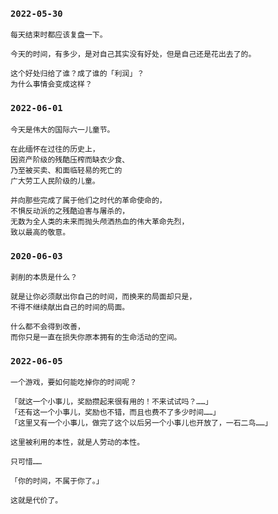 
### `2022-05-30`

~~~~
每天结束时都应该复盘一下。

今天的时间，有多少，是对自己其实没有好处，但是自己还是花出去了的。

这个好处归给了谁？成了谁的「利润」？
为什么事情会变成这样？
~~~~

### `2022-06-01`

~~~~
今天是伟大的国际六一儿童节。
​
​在此缅怀在过往的历史上，
因资产阶级的残酷压榨而缺衣少食、
乃至被买卖、和面临轻易的死亡的
广大劳工人民阶级的儿童。
​
​并向那些完成了属于他们之时代的革命使命的，
不惧反动派的之残酷迫害与屠杀的，
无数为全人类的未来而抛头颅洒热血的伟大革命先烈，
致以最高的敬意。
~~~~

### `2020-06-03`

~~~~
剥削的本质是什么？

就是让你必须献出你自己的时间，而换来的局面却只是，
不得不继续献出自己的时间的局面。

什么都不会得到改善，
而你只是一直在损失你原本拥有的生命活动的空间。
~~~~

### `2022-06-05`

~~~~
一个游戏，要如何能吃掉你的时间呢？

「就这一个小事儿，奖励攒起来很有用的！不来试试吗？……」
「还有这一个小事儿，奖励也不错，而且也费不了多少时间……」
「这里又有一个小事儿，做完了这个以后另一个小事儿也开放了，一石二鸟……」

这里被利用的本性，就是人劳动的本性。

只可惜……

「你的时间，不属于你了。」

这就是代价了。
~~~~

